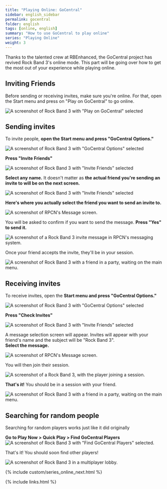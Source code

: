 ```yaml
---
title: "Playing Online: GoCentral"
sidebar: english_sidebar
permalink: gocentral
folder: english
tags: [online, english]
summary: "How to use GoCentral to play online"
series: "Playing Online"
weight: 3
---
```


Thanks to the talented crew at RBEnhanced, the GoCentral project has revived Rock Band 3's online mode. This part will be going over how to get the most out of your experience while playing online.

## Inviting Friends

Before sending or receiving invites, make sure you're online. For that, open the Start menu and press on "Play on GoCentral" to go online.

![A screenshot of Rock Band 3 with "Play on GoCentral" selected](https://raw.githubusercontent.com/hmxmilohax/rb3-pc//main/assets/images/online/gocentral.png "Play on GoCentral")

## Sending invites

To invite people, **open the Start menu and press "GoCentral Options."**

![A screenshot of Rock Band 3 with "GoCentral Options" selected](https://raw.githubusercontent.com/hmxmilohax/rb3-pc//main/assets/images/online/gooptions.png "GoCentral Options")

**Press "Invite Friends"**

![A screenshot of Rock Band 3 with "Invite Friends" selected](https://raw.githubusercontent.com/hmxmilohax/rb3-pc//main/assets/images/online/invite.png "Invite Friends")

**Select any name.** It doesn't matter as **the actual friend you're sending an invite to will be on the next screen.**

![A screenshot of Rock Band 3 with "Invite Friends" selected](https://raw.githubusercontent.com/hmxmilohax/rb3-pc//main/assets/images/online/invfriends.png "Invite Friends")

**Here's where you actually select the friend you want to send an invite to.**

![A screenshot of RPCN's Message screen.](https://raw.githubusercontent.com/hmxmilohax/rb3-pc//main/assets/images/online/invrpcnlist.png "Select Message To Send")

You will be asked to confirm if you want to send the message. **Press "Yes" to send it.**

![A screenshot of a Rock Band 3 invite message in RPCN's messaging system.](https://raw.githubusercontent.com/hmxmilohax/rb3-pc//main/assets/images/online/invitemsg.png "Send message to friend?")

Once your friend accepts the invite, they'll be in your session.

![A screenshot of Rock Band 3 with a friend in a party, waiting on the main menu.](https://raw.githubusercontent.com/hmxmilohax/rb3-pc//main/assets/images/online/rb3joined.png "Rock Band 3: Main Menu with two players")


## Receiving invites

To receive invites, open the **Start menu and press "GoCentral Options."**

![A screenshot of Rock Band 3 with "GoCentral Options" selected](https://raw.githubusercontent.com/hmxmilohax/rb3-pc//main/assets/images/online/gooptions.png "GoCentral Options")

**Press "Check Invites"**

![A screenshot of Rock Band 3 with "Invite Friends" selected](https://raw.githubusercontent.com/hmxmilohax/rb3-pc//main/assets/images/online/invcheck.png "Check Invites")

A message selection screen will appear. Invites will appear with your friend's name and the subject will be "Rock Band 3".  
**Select the message.**

![A screenshot of RPCN's Message screen.](https://raw.githubusercontent.com/hmxmilohax/rb3-pc//main/assets/images/online/invmsg.png "Select Message")

You will then join their session.

![A screenshot of a Rock Band 3, with the player joining a session.](https://raw.githubusercontent.com/hmxmilohax/rb3-pc//main/assets/images/online/invjoin.png "Rock Band 3: Joining Session")

**That's it!** You should be in a session with your friend.

![A screenshot of Rock Band 3 with a friend in a party, waiting on the main menu.](https://raw.githubusercontent.com/hmxmilohax/rb3-pc//main/assets/images/online/rb3joined.png "Rock Band 3: Main Menu with two players")

## Searching for random people

Searching for random players works just like it did originally

**Go to Play Now > Quick Play > Find GoCentral Players**
![A screenshot of Rock Band 3 with "Find GoCentral Players" selected.](https://raw.githubusercontent.com/hmxmilohax/rb3-pc//main/assets/images/online/findgocentralplayers.png "Find GoCentral Players")

That's it! You should soon find other players!

![A screenshot of Rock Band 3 in a multiplayer lobby.](https://raw.githubusercontent.com/hmxmilohax/rb3-pc//main/assets/images/online/hostlobby.png "Finding GoCentral Players")

{% include custom/series_online_next.html %}

{% include links.html %}
